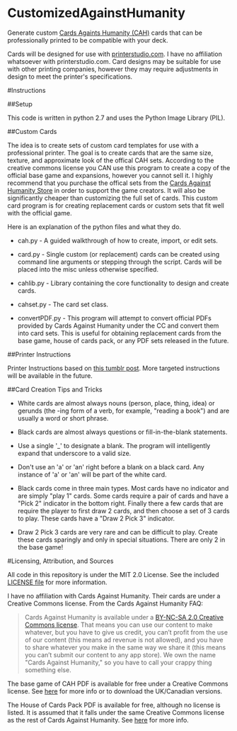 CustomizedAgainstHumanity
=========================

Generate custom [Cards Againts Humanity (CAH)](http://cardsagainsthumanity.com) cards that can be professionally printed to be compatible with your deck.

Cards will be designed for use with [printerstudio.com](http://www.printerstudio.com/make-your-own-custom-cards.aspx).  I have no affiliation whatsoever with printerstudio.com.  Card designs may be suitable for use with other printing companies, however they may require adjustments in design to meet the printer's specifications.

#Instructions

##Setup

This code is written in python 2.7 and uses the Python Image Library (PIL).

##Custom Cards

The idea is to create sets of custom card templates for use with a professional printer.  The goal is to create cards that are the same size, texture, and approximate look of the offical CAH sets.  According to the creative commons license you CAN use this program to create a copy of the official base game and expansions, however you cannot sell it.  I highly recommend that you purchase the offical sets from the [Cards Against Humanity Store](https://store.cardsagainsthumanity.com/) in order to support the game creators.  It will also be significantly cheaper than customizing the full set of cards.  This custom card program is for creating replacement cards or custom sets that fit well with the official game. 

Here is an explanation of the python files and what they do.

* cah.py - A guided walkthrough of how to create, import, or edit sets.

* card.py - Single custom (or replacement) cards can be created using command line arguments or stepping through the script.  Cards will be placed into the misc unless otherwise specified.

* cahlib.py - Library containing the core functionality to design and create cards.

* cahset.py - The card set class.

* convertPDF.py - This program will attempt to convert official PDFs provided by Cards Against Humanity under the CC and convert them into card sets.  This is useful for obtaining replacement cards from the base game, house of cards pack, or any PDF sets released in the future.


##Printer Instructions

Printer Instructions based on [this tumblr post](http://nerdsagainsthumanity.tumblr.com/post/77456664166/how-to-get-a-shit-ton-more-blank-cards-for-cards).  More targeted instructions will be available in the future.

##Card Creation Tips and Tricks

* White cards are almost always nouns (person, place, thing, idea) or gerunds (the -ing form of a verb, for example, "reading a book") and are usually a word or short phrase.

* Black cards are almost always questions or fill-in-the-blank statements.

* Use a single '_' to designate a blank.  The program will intelligently expand that underscore to a valid size.

* Don't use an 'a' or 'an' right before a blank on a black card.  Any instance of 'a' or 'an' will be part of the white card.

* Black cards come in three main types.  Most cards have no indicator and are simply "play 1" cards.  Some cards require a pair of cards and have a "Pick 2" indicator in the bottom right.  Finally there a few cards that are require the player to first draw 2 cards, and then choose a set of 3 cards to play.  These cards have a "Draw 2 Pick 3" indicator.

* Draw 2 Pick 3 cards are very rare and can be difficult to play.  Create these cards sparingly and only in special situations.  There are only 2 in the base game!



#Licensing, Attribution, and Sources

All code in this repository is under the MIT 2.0 License.  See the included [LICENSE file](LICENSE) for more information.


I have no affiliation with Cards Against Humanity.  Their cards are under a Creative Commons license.  From the Cards Against Humanity FAQ: 

>Cards Against Humanity is available under a [BY-NC-SA 2.0 Creative Commons license](https://creativecommons.org/licenses/by-nc-sa/2.0/). That means you can use our content to make whatever, but you have to give us credit, you can’t profit from the use of our content (this means ad revenue is not allowed), and you have to share whatever you make in the same way we share it (this means you can’t submit our content to any app store). We own the name "Cards Against Humanity," so you have to call your crappy thing something else.

The base game of CAH PDF is available for free under a Creative Commons license.  See [here](http://cardsagainsthumanity.com/#download) for more info or to download the UK/Canadian versions.

The House of Cards Pack PDF is available for free, although no license is listed.  It is assumed that it falls under the same Creative Commons license as the rest of Cards Against Humanity.  See [here](http://houseofcardsagainsthumanity.com/) for more info.
